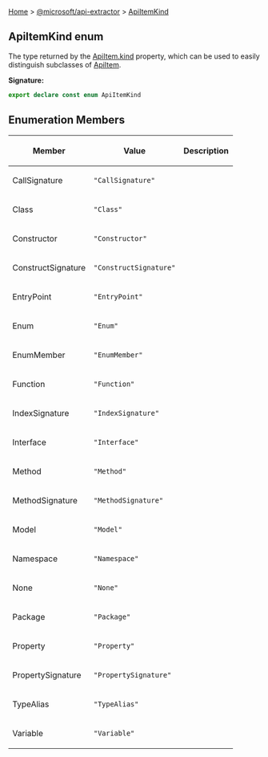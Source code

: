 [Home](./index) &gt; [@microsoft/api-extractor](./api-extractor.md) &gt; [ApiItemKind](./api-extractor.apiitemkind.md)

## ApiItemKind enum

The type returned by the [ApiItem.kind](./api-extractor.apiitem.kind.md) property, which can be used to easily distinguish subclasses of [ApiItem](./api-extractor.apiitem.md)<!-- -->.

<b>Signature:</b>

```typescript
export declare const enum ApiItemKind 
```

## Enumeration Members

|  <p>Member</p> | <p>Value</p> | <p>Description</p> |
|  --- | --- | --- |
|  <p>CallSignature</p> | <p>`"CallSignature"`</p> |  |
|  <p>Class</p> | <p>`"Class"`</p> |  |
|  <p>Constructor</p> | <p>`"Constructor"`</p> |  |
|  <p>ConstructSignature</p> | <p>`"ConstructSignature"`</p> |  |
|  <p>EntryPoint</p> | <p>`"EntryPoint"`</p> |  |
|  <p>Enum</p> | <p>`"Enum"`</p> |  |
|  <p>EnumMember</p> | <p>`"EnumMember"`</p> |  |
|  <p>Function</p> | <p>`"Function"`</p> |  |
|  <p>IndexSignature</p> | <p>`"IndexSignature"`</p> |  |
|  <p>Interface</p> | <p>`"Interface"`</p> |  |
|  <p>Method</p> | <p>`"Method"`</p> |  |
|  <p>MethodSignature</p> | <p>`"MethodSignature"`</p> |  |
|  <p>Model</p> | <p>`"Model"`</p> |  |
|  <p>Namespace</p> | <p>`"Namespace"`</p> |  |
|  <p>None</p> | <p>`"None"`</p> |  |
|  <p>Package</p> | <p>`"Package"`</p> |  |
|  <p>Property</p> | <p>`"Property"`</p> |  |
|  <p>PropertySignature</p> | <p>`"PropertySignature"`</p> |  |
|  <p>TypeAlias</p> | <p>`"TypeAlias"`</p> |  |
|  <p>Variable</p> | <p>`"Variable"`</p> |  |

